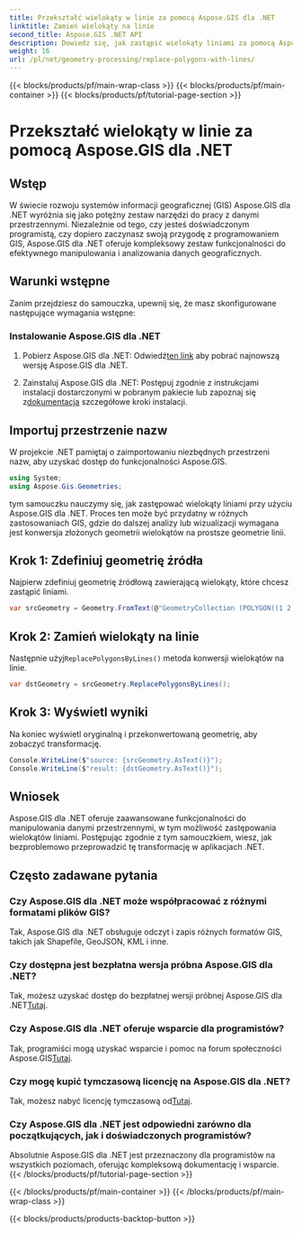 ```yaml
---
title: Przekształć wielokąty w linie za pomocą Aspose.GIS dla .NET
linktitle: Zamień wielokąty na linie
second_title: Aspose.GIS .NET API
description: Dowiedz się, jak zastąpić wielokąty liniami za pomocą Aspose.GIS dla .NET. Zwiększ swoje umiejętności manipulacji danymi GIS bez wysiłku.
weight: 16
url: /pl/net/geometry-processing/replace-polygons-with-lines/
---
```


{{< blocks/products/pf/main-wrap-class >}}
{{< blocks/products/pf/main-container >}}
{{< blocks/products/pf/tutorial-page-section >}}

# Przekształć wielokąty w linie za pomocą Aspose.GIS dla .NET

## Wstęp
W świecie rozwoju systemów informacji geograficznej (GIS) Aspose.GIS dla .NET wyróżnia się jako potężny zestaw narzędzi do pracy z danymi przestrzennymi. Niezależnie od tego, czy jesteś doświadczonym programistą, czy dopiero zaczynasz swoją przygodę z programowaniem GIS, Aspose.GIS dla .NET oferuje kompleksowy zestaw funkcjonalności do efektywnego manipulowania i analizowania danych geograficznych.
## Warunki wstępne
Zanim przejdziesz do samouczka, upewnij się, że masz skonfigurowane następujące wymagania wstępne:
### Instalowanie Aspose.GIS dla .NET
1.  Pobierz Aspose.GIS dla .NET: Odwiedź[ten link](https://releases.aspose.com/gis/net/) aby pobrać najnowszą wersję Aspose.GIS dla .NET.
   
2.  Zainstaluj Aspose.GIS dla .NET: Postępuj zgodnie z instrukcjami instalacji dostarczonymi w pobranym pakiecie lub zapoznaj się z[dokumentacja](https://reference.aspose.com/gis/net/) szczegółowe kroki instalacji.

## Importuj przestrzenie nazw
W projekcie .NET pamiętaj o zaimportowaniu niezbędnych przestrzeni nazw, aby uzyskać dostęp do funkcjonalności Aspose.GIS.
```csharp
using System;
using Aspose.Gis.Geometries;
```

tym samouczku nauczymy się, jak zastępować wielokąty liniami przy użyciu Aspose.GIS dla .NET. Proces ten może być przydatny w różnych zastosowaniach GIS, gdzie do dalszej analizy lub wizualizacji wymagana jest konwersja złożonych geometrii wielokątów na prostsze geometrie linii.
## Krok 1: Zdefiniuj geometrię źródła
Najpierw zdefiniuj geometrię źródłową zawierającą wielokąty, które chcesz zastąpić liniami.
```csharp
var srcGeometry = Geometry.FromText(@"GeometryCollection (POLYGON((1 2, 1 4, 3 4, 3 2)), Point (5 1))");
```
## Krok 2: Zamień wielokąty na linie
 Następnie użyj`ReplacePolygonsByLines()` metoda konwersji wielokątów na linie.
```csharp
var dstGeometry = srcGeometry.ReplacePolygonsByLines();
```
## Krok 3: Wyświetl wyniki
Na koniec wyświetl oryginalną i przekonwertowaną geometrię, aby zobaczyć transformację.
```csharp
Console.WriteLine($"source: {srcGeometry.AsText()}");
Console.WriteLine($"result: {dstGeometry.AsText()}");
```

## Wniosek
Aspose.GIS dla .NET oferuje zaawansowane funkcjonalności do manipulowania danymi przestrzennymi, w tym możliwość zastępowania wielokątów liniami. Postępując zgodnie z tym samouczkiem, wiesz, jak bezproblemowo przeprowadzić tę transformację w aplikacjach .NET.
## Często zadawane pytania
### Czy Aspose.GIS dla .NET może współpracować z różnymi formatami plików GIS?
Tak, Aspose.GIS dla .NET obsługuje odczyt i zapis różnych formatów GIS, takich jak Shapefile, GeoJSON, KML i inne.
### Czy dostępna jest bezpłatna wersja próbna Aspose.GIS dla .NET?
 Tak, możesz uzyskać dostęp do bezpłatnej wersji próbnej Aspose.GIS dla .NET[Tutaj](https://releases.aspose.com/).
### Czy Aspose.GIS dla .NET oferuje wsparcie dla programistów?
 Tak, programiści mogą uzyskać wsparcie i pomoc na forum społeczności Aspose.GIS[Tutaj](https://forum.aspose.com/c/gis/33).
### Czy mogę kupić tymczasową licencję na Aspose.GIS dla .NET?
 Tak, możesz nabyć licencję tymczasową od[Tutaj](https://purchase.aspose.com/temporary-license/).
### Czy Aspose.GIS dla .NET jest odpowiedni zarówno dla początkujących, jak i doświadczonych programistów?
Absolutnie Aspose.GIS dla .NET jest przeznaczony dla programistów na wszystkich poziomach, oferując kompleksową dokumentację i wsparcie.
{{< /blocks/products/pf/tutorial-page-section >}}

{{< /blocks/products/pf/main-container >}}
{{< /blocks/products/pf/main-wrap-class >}}

{{< blocks/products/products-backtop-button >}}

